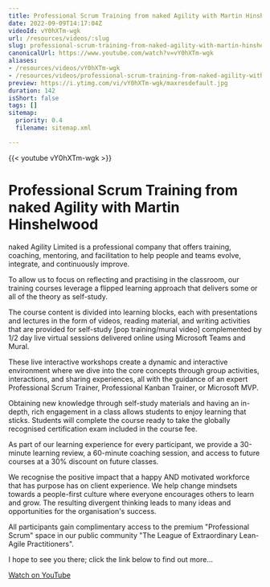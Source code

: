 ```yaml
---
title: Professional Scrum Training from naked Agility with Martin Hinshelwood
date: 2022-09-09T14:17:04Z
videoId: vY0hXTm-wgk
url: /resources/videos/:slug
slug: professional-scrum-training-from-naked-agility-with-martin-hinshelwood
canonicalUrl: https://www.youtube.com/watch?v=vY0hXTm-wgk
aliases:
- /resources/videos/vY0hXTm-wgk
- /resources/videos/professional-scrum-training-from-naked-agility-with-martin-hinshelwood
preview: https://i.ytimg.com/vi/vY0hXTm-wgk/maxresdefault.jpg
duration: 142
isShort: false
tags: []
sitemap:
  priority: 0.4
  filename: sitemap.xml

---
```


{{< youtube vY0hXTm-wgk >}}

# Professional Scrum Training from naked Agility with Martin Hinshelwood

naked Agility Limited is a professional company that offers training, coaching, mentoring, and facilitation to help people and teams evolve, integrate, and continuously improve.

To allow us to focus on reflecting and practising in the classroom, our training courses leverage a flipped learning approach that delivers some or all of the theory as self-study.

The course content is divided into learning blocks, each with presentations and lectures in the form of videos, reading material, and writing activities that are provided for self-study [pop training/mural video]  complemented by 1/2 day live virtual sessions delivered online using Microsoft Teams and Mural. 

These live interactive workshops create a dynamic and interactive environment where we dive into the core concepts through group activities, interactions, and sharing experiences, all with the guidance of an expert Professional Scrum Trainer, Professional Kanban Trainer, or Microsoft MVP.

Obtaining new knowledge through self-study materials and having an in-depth, rich engagement in a class allows students to enjoy learning that sticks. Students will complete the course ready to take the globally recognised certification exam included in the course fee.

As part of our learning experience for every participant, we provide a 30-minute learning review, a 60-minute coaching session, and access to future courses at a 30% discount on future classes.

We recognise the positive impact that a happy AND motivated workforce that has purpose has on client experience. We help change mindsets towards a people-first culture where everyone encourages others to learn and grow. The resulting divergent thinking leads to many ideas and opportunities for the organisation's success.

All participants gain complimentary access to the premium "Professional Scrum" space in our public community "The League of Extraordinary Lean-Agile Practitioners". 

I hope to see you there; click the link below to find out more…

[Watch on YouTube](https://www.youtube.com/watch?v=vY0hXTm-wgk)
